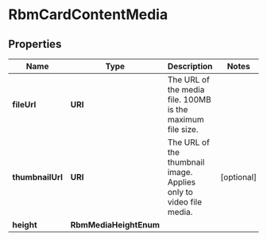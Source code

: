 

# RbmCardContentMedia


## Properties

| Name | Type | Description | Notes |
|------------ | ------------- | ------------- | -------------|
|**fileUrl** | **URI** | The URL of the media file. 100MB is the maximum file size. |  |
|**thumbnailUrl** | **URI** | The URL of the thumbnail image. Applies only to video file media. |  [optional] |
|**height** | **RbmMediaHeightEnum** |  |  |



